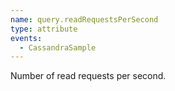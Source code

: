 ```yaml
---
name: query.readRequestsPerSecond
type: attribute
events:
  - CassandraSample
---
```


Number of read requests per second.